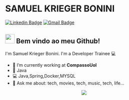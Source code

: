 # SAMUEL KRIEGER BONINI
[![Linkedin Badge](https://img.shields.io/badge/-Samuel%20Krieger-blue?style=flat-square&logo=Linkedin&logoColor=white&link=https://www.linkedin.com/in/samuel-krieger-bonini-80a169166/)](https://www.linkedin.com/in/samuel-krieger-bonini-80a169166/)
[![Gmail Badge](https://img.shields.io/badge/-samuel.kriegerb@gmail.com-c14438?style=flat-square&logo=Gmail&logoColor=white&link=mailto:samuel.kriegerb@gmail.com)](mailto:samuel.kriegerb@gmail.com)

## <img src="https://media.giphy.com/media/hvRJCLFzcasrR4ia7z/giphy.gif" width="30px"> Bem vindo ao meu Github!
I'm Samuel Krieger Bonini.
I'm a Developer Trainee :computer:

- :rocket:   I’m currently working at **CompassoUol**
- :purple_heart:   Java
- :computer:   Java,Spring,Docker,MYSQL
- 💬   Ask me about: tech, movies, tech, music, tech, life...

<p align="center"> <img src="https://github-readme-stats.vercel.app/api?username=samuelkrieger&show_icons=true%22%20alt=%22samuelkriegerbonini%22" /> </p>


